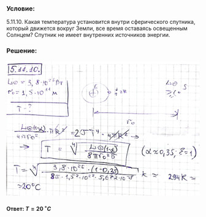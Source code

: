 ###  Условие:

$5.11.10.$ Какая температура установится внутри сферического спутника, который движется вокруг Земли, все время оставаясь освещенным Солнцем? Спутник не имеет внутренних источников энергии.

###  Решение:

![|639x446, 67%](../../img/5.11.10/10.png)

#### Ответ: $T = 20 \,^{\circ}C$